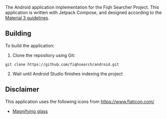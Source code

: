 The Android application implementation for the Fiqh Searcher Project. This application is written with Jetpack Compose, and designed according to the [Material 3 guidelines](https://m3.material.io/).

## Building
To build the application:
1.  Clone the repository using Git:
```
git clone https://github.com/fiqhsearch/android.git
```
2. Wait until Android Studio finishes indexing the project

## Disclaimer
This application uses the following icons from https://www.flaticon.com/
- [Magnifying glass](https://www.flaticon.com/free-icons/magnifying-glass)